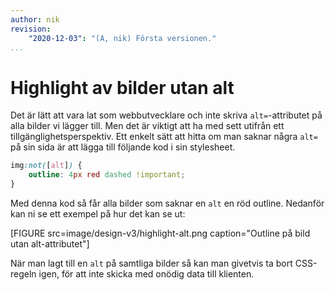 ```yaml
---
author: nik
revision:
    "2020-12-03": "(A, nik) Första versionen."
...
```

Highlight av bilder utan alt
=======================

Det är lätt att vara lat som webbutvecklare och inte skriva `alt=`-attributet på alla bilder vi lägger till. Men det är viktigt att ha med sett utifrån ett tillgänglighetsperspektiv. Ett enkelt sätt att hitta om man saknar några `alt=` på sin sida är att lägga till följande kod i sin stylesheet.

```css
img:not([alt]) {
    outline: 4px red dashed !important;
}
```

Med denna kod så får alla bilder som saknar en `alt` en röd outline. Nedanför kan ni se ett exempel på hur det kan se ut:

[FIGURE src=image/design-v3/highlight-alt.png caption="Outline på bild utan alt-attributet"]

När man lagt till en `alt` på samtliga bilder så kan man givetvis ta bort CSS-regeln igen, för att inte skicka med onödig data till klienten.
